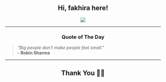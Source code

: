 <h2 align="center"> Hi, fakhira here!</h2>

<p align="center">
<a href="https://github.com/fakhiralkda" alt="github streak"><img src="https://dvst-streak.herokuapp.com/?user=fakhiralkda&theme=tokyonight&fire=DD472C"></a>
</p>

<hr>
<h3 align="center">Quote of The Day</h3>
<p align="center">
<blockquote>
<i>"Big people don't make people feel small."</i>
<br>
<b>- Robin Sharma</b>
</blockquote>
</p>


<hr>
<h2 align="center">Thank You 🙏🏼</h2>
